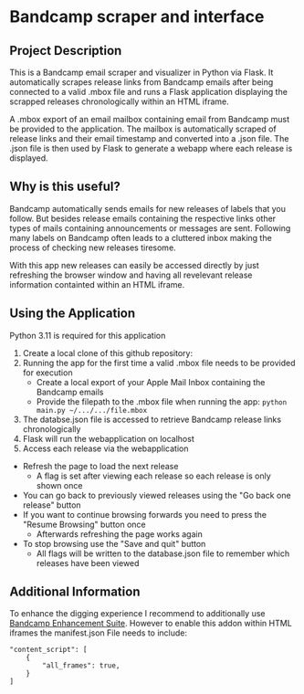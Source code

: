 # Bandcamp scraper and interface

## Project Description
This is a Bandcamp email scraper and visualizer in Python via Flask. 
It automatically scrapes release links from Bandcamp emails after being connected to a valid .mbox file
and runs a Flask application displaying the scrapped releases chronologically within an HTML iframe.

A .mbox export of an email mailbox containing email from Bandcamp must be provided to the application.
The mailbox is automatically scraped of release links and their email timestamp and converted into a
.json file. The .json file is then used by Flask to generate a webapp where each release is displayed.

## Why is this useful?
Bandcamp automatically sends emails for new releases of labels that you follow. But besides release emails
containing the respective links other types of mails containing announcements or messages are sent. Following
many labels on Bandcamp often leads to a cluttered inbox making the process of checking new releases tiresome.

With this app new releases can easily be accessed directly by just refreshing the browser window and having
all revelevant release information containted within an HTML iframe.

## Using the Application
Python 3.11 is required for this application

1. Create a local clone of this github repository:
2. Running the app for the first time a valid .mbox file needs to be provided for execution
    * Create a local export of your Apple Mail Inbox containing the Bandcamp emails
    * Provide the filepath to the .mbox file when running the app: `python main.py ~/.../.../file.mbox` 
3. The databse.json file is accessed to retrieve Bandcamp release links chronologically
4. Flask will run the webapplication on localhost
5. Access each release via the webapplication

* Refresh the page to load the next release
    * A flag is set after viewing each release so each release is only shown once
* You can go back to previously viewed releases using the "Go back one release" button
* If you want to continue browsing forwards you need to press the "Resume Browsing" button once
    * Afterwards refreshing the page works again
* To stop browsing use the "Save and quit" button
    * All flags will be written to the database.json file to remember which releases have been viewed


## Additional Information
To enhance the digging experience I recommend to additionally use
[Bandcamp Enhancement Suite](https://github.com/sabjorn/BandcampEnhancementSuite). 
However to enable this addon within HTML iframes the manifest.json File
needs to include:
```
"content_script": [
    {
        "all_frames": true,
    }
]
```
